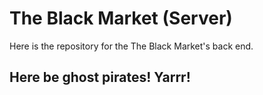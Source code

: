 # The Black Market (Server)

Here is the repository for the The Black Market's back end.

## Here be ghost pirates! Yarrr!
